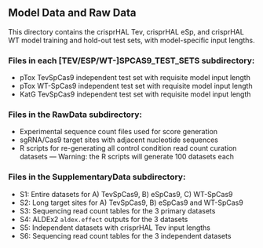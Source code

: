 
## Model Data and Raw Data

This directory contains the crisprHAL Tev, crisprHAL eSp, and crisprHAL WT model training and hold-out test sets, with model-specific input lengths.

### Files in each \[TEV/ESP/WT-]SPCAS9_TEST_SETS subdirectory:
* pTox TevSpCas9 independent test set with requisite model input length
* pTox WT-SpCas9 independent test set with requisite model input length
* KatG TevSpCas9 independent test set with requisite model input length

### Files in the RawData subdirectory:
* Experimental sequence count files used for score generation
* sgRNA/Cas9 target sites with adjacent nucleotide sequences
* R scripts for re-generating all control condition read count curation datasets — Warning: the R scripts will generate 100 datasets each

### Files in the SupplementaryData subdirectory:
* S1: Entire datasets for A) TevSpCas9, B) eSpCas9, C) WT-SpCas9
* S2: Long target sites for A) TevSpCas9, B) eSpCas9 and WT-SpCas9
* S3: Sequencing read count tables for the 3 primary datasets
* S4: ALDEx2 ```aldex.effect``` outputs for the 3 datasets
* S5: Independent datasets with crisprHAL Tev input lengths
* S6: Sequencing read count tables for the 3 independent datasets

